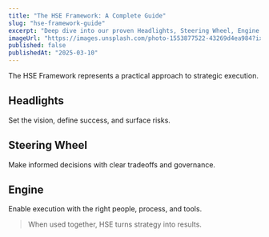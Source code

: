 ```yaml
---
title: "The HSE Framework: A Complete Guide"
slug: "hse-framework-guide"
excerpt: "Deep dive into our proven Headlights, Steering Wheel, Engine framework for strategic success."
imageUrl: "https://images.unsplash.com/photo-1553877522-43269d4ea984?ixlib=rb-4.0.3&auto=format&fit=crop&w=800&h=400"
published: false
publishedAt: "2025-03-10"
---
```


The HSE Framework represents a practical approach to strategic execution.

## Headlights
Set the vision, define success, and surface risks.

## Steering Wheel
Make informed decisions with clear tradeoffs and governance.

## Engine
Enable execution with the right people, process, and tools.

> When used together, HSE turns strategy into results.